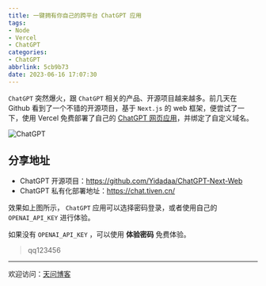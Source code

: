 ```yaml
---
title: 一键拥有你自己的跨平台 ChatGPT 应用
tags:
- Node
- Vercel
- ChatGPT
categories:
- ChatGPT
abbrlink: 5cb9b73
date: 2023-06-16 17:07:30 
---
```


`ChatGPT` 突然爆火，跟 `ChatGPT` 相关的产品、开源项目越来越多。前几天在 Github 看到了一个不错的开源项目，基于 `Next.js` 的 web 框架，便尝试了一下，使用 Vercel 免费部署了自己的 [ChatGPT 网页应用](https://chat.tiven.cn/ "ChatGPT")，并绑定了自定义域名。

![ChatGPT](https://tiven.cn/static/img/img-gpt-01-2hcrUJ7mH1QWVJ6Ktb_pP.jpg)

[//]: # (<!-- more -->)

## 分享地址

- ChatGPT 开源项目：https://github.com/Yidadaa/ChatGPT-Next-Web
- ChatGPT 私有化部署地址：https://chat.tiven.cn/ 

效果如上图所示， `ChatGPT` 应用可以选择密码登录，或者使用自己的 `OPENAI_API_KEY` 进行体验。

如果没有 `OPENAI_API_KEY` ，可以使用 **体验密码** 免费体验。

> qq123456

---

欢迎访问：[天问博客](https://tiven.cn/p/5cb9b73/ "天问博客-专注于大前端技术")

